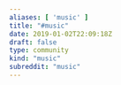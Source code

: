 ```yaml
---
aliases: [ 'music' ]
title: "#music"
date: 2019-01-02T22:09:18Z
draft: false
type: community
kind: "music"
subreddit: "music"
---
```

